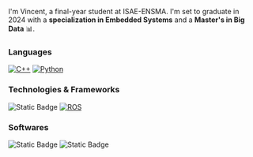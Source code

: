 I'm Vincent, a final-year student at ISAE-ENSMA. I'm set to graduate in 2024 with a **specialization in Embedded Systems** and a **Master's in Big Data** 📊.

### Languages 
[![C++](https://img.shields.io/badge/c++-blue?style=for-the-badge&logo=cplusplus)]()
[![Python](https://img.shields.io/badge/python-yellow?style=for-the-badge&logo=python)]()

### Technologies & Frameworks
![Static Badge](https://img.shields.io/badge/docker-blue?style=for-the-badge&logo=docker&logoColor=white)
[![ROS](https://img.shields.io/badge/ROS-black?style=for-the-badge&logo=ros)]()

### Softwares

![Static Badge](https://img.shields.io/badge/blender-orange?style=for-the-badge&logo=blender&logoColor=white)
![Static Badge](https://img.shields.io/badge/git-%23F05032?style=for-the-badge&logo=git&logoColor=white)

